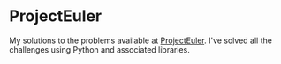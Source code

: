 # ProjectEuler

My solutions to the problems available at [ProjectEuler](https://projecteuler.net/). I've solved all the 
challenges using Python and associated libraries. 
